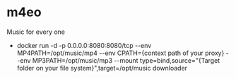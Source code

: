 # m4eo
Music for every one
* docker run -d -p 0.0.0.0:8080:8080/tcp --env MP4PATH=/opt/music/mp4 --env CPATH={context path of your proxy} --env MP3PATH=/opt/music/mp3 --mount type=bind,source="{Target folder on your file system}",target=/opt/music downloader
